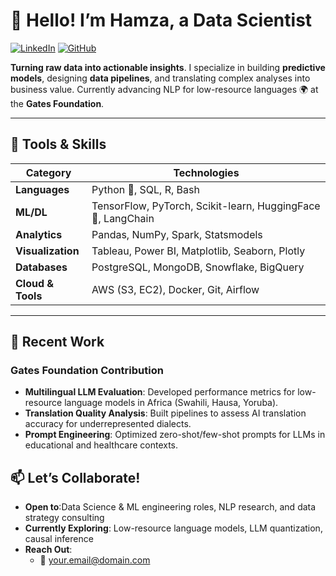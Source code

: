 # 👋 Hello! I’m **Hamza**, a Data Scientist

[![LinkedIn](https://img.shields.io/badge/LinkedIn-Connect-%230A66C2?style=flat-square&logo=linkedin)](https://linkedin.com/in/hamza-louzan)
[![GitHub](https://img.shields.io/badge/GitHub-Follow-%23181717?style=flat-square&logo=github)](https://github.com/hamza-louzan)

**Turning raw data into actionable insights**.  I specialize in building **predictive models**, designing **data pipelines**, and translating complex analyses into business value. Currently advancing NLP for low-resource languages 🌍 at the **Gates Foundation**.

---

## 🔧 **Tools & Skills**

| **Category**       | **Technologies**                                                                 |
|---------------------|----------------------------------------------------------------------------------|
| **Languages**       | Python 🐍, SQL, R, Bash                                                          |
| **ML/DL**           | TensorFlow, PyTorch, Scikit-learn, HuggingFace 🤗, LangChain             |
| **Analytics**       | Pandas, NumPy, Spark, Statsmodels                                                |
| **Visualization**   | Tableau, Power BI, Matplotlib, Seaborn, Plotly                                   |
| **Databases**       | PostgreSQL, MongoDB, Snowflake, BigQuery                                         |
| **Cloud & Tools**   | AWS (S3, EC2), Docker, Git, Airflow                                      |

---

## 🚀 **Recent Work**
### **Gates Foundation Contribution**
- **Multilingual LLM Evaluation**: Developed performance metrics for low-resource language models in Africa (Swahili, Hausa, Yoruba).
- **Translation Quality Analysis**: Built pipelines to assess AI translation accuracy for underrepresented dialects.
- **Prompt Engineering**: Optimized zero-shot/few-shot prompts for LLMs in educational and healthcare contexts.


## 📫 **Let’s Collaborate!**
- **Open to**:Data Science & ML engineering roles, NLP research, and data strategy consulting
- **Currently Exploring**: Low-resource language models, LLM quantization, causal inference
- **Reach Out**: 
  - 📧 [your.email@domain.com](mailto:hamzalouzan5@gmail.com)  

